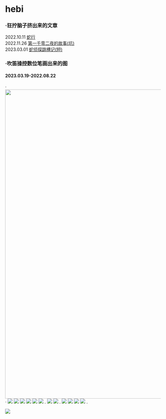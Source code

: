 # hebi

### ·狂拧脑子挤出来的文章
2022.10.11 [蛇行](https://greyzone01.notion.site/d68581e21d594858894b755abe9a6a10)  
2022.11.26 [第一千零二夜的故事(坑)](https://greyzone01.notion.site/a3e06c60068942e78f5832125d0c579c)  
2023.03.01 [蛇侦探跳槽记(短)](https://greyzone01.notion.site/161875a72540448da765b77708997b4a)  

### ·吹笛操控数位笔画出来的图

#### 2023.03.19-2022.08.22
·
<img src="https://github.com/Chainseen/hebi/blob/main/images/%E9%92%89.png" width="1000px">
·
![](https://github.com/Chainseen/hebi/blob/main/images/%E6%8F%92%E7%94%BB217.png)
![](https://github.com/Chainseen/hebi/blob/main/images/%E6%8F%92%E7%94%BB202.png)
![](https://github.com/Chainseen/hebi/blob/main/images/%E6%8F%92%E7%94%BB21313.png)
![](https://github.com/Chainseen/hebi/blob/main/images/%E6%8F%92%E7%94%BB1111.png)
![](https://github.com/Chainseen/hebi/blob/main/images/%E6%8F%92%E7%94%BB2222222.png)
![](https://github.com/Chainseen/hebi/blob/main/images/%E6%8F%92%E7%94%BB223.png)
.
![](https://github.com/Chainseen/hebi/blob/main/images/%E6%8F%92%E7%94%BB213.png)
![](https://github.com/Chainseen/hebi/blob/main/images/%E6%8F%92%E7%94%BB211111.png)
.
![](https://github.com/Chainseen/hebi/blob/main/images/%E6%8F%92%E7%94%BB211.png)
![](https://github.com/Chainseen/hebi/blob/main/images/%E6%8F%92%E7%94%BB13413.png)
![](https://github.com/Chainseen/hebi/blob/main/images/%E6%8F%92%E7%94%BB208.png)
![](https://github.com/Chainseen/hebi/blob/main/images/%E6%8F%92%E7%94%BB207.png)
.
![]()
![]()
![]()


![](https://github.com/Chainseen/hebi/blob/main/images/%E6%8F%92%E7%94%BB191211.png)

